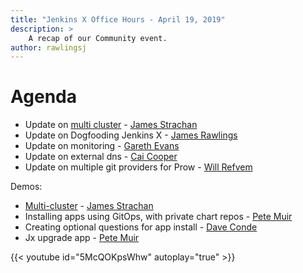 ```yaml
---
title: "Jenkins X Office Hours - April 19, 2019"
description: >
    A recap of our Community event.
author: rawlingsj
---
```


# Agenda

- Update on [multi cluster](/docs/reference/multi-cluster) - [James Strachan](https://twitter.com/jstrachan)
- Update on Dogfooding Jenkins X - [James Rawlings](https://twitter.com/)
- Update on monitoring - [Gareth Evans](https://twitter.com/garethbryncyn)
- Update on external dns - [Cai Cooper](https://twitter.com/cagiti)
- Update on multiple git providers for Prow - [Will Refvem](https://twitter.com/wildwillberry)

Demos:

- [Multi-cluster](/docs/reference/multi-cluster) - [James Strachan](https://twitter.com/jstrachan)
- Installing apps using GitOps, with private chart repos - [Pete Muir](https://twitter.com/plmuir)
- Creating optional questions for app install - [Dave Conde](https://twitter.com/davidconde)
- Jx upgrade app - [Pete Muir](https://twitter.com/plmuir)


{{< youtube id="5McQOKpsWhw" autoplay="true" >}}

